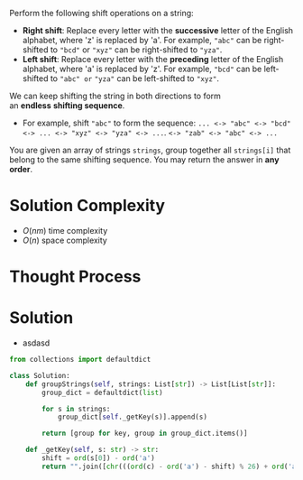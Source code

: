 Perform the following shift operations on a string:

- **Right shift**: Replace every letter with the **successive** letter of the English alphabet, where 'z' is replaced by 'a'. For example, `"abc"` can be right-shifted to `"bcd"` or `"xyz"` can be right-shifted to `"yza"`.
- **Left shift**: Replace every letter with the **preceding** letter of the English alphabet, where 'a' is replaced by 'z'. For example, `"bcd"` can be left-shifted to `"abc" or` `"yza"` can be left-shifted to `"xyz"`.

We can keep shifting the string in both directions to form an **endless** **shifting sequence**.

- For example, shift `"abc"` to form the sequence: `... <-> "abc" <-> "bcd" <-> ... <-> "xyz" <-> "yza" <-> ...`. `<-> "zab" <-> "abc" <-> ...`

You are given an array of strings `strings`, group together all `strings[i]` that belong to the same shifting sequence. You may return the answer in **any order**.
# Solution Complexity
- $O(nm)$ time complexity
- $O(n)$ space complexity
# Thought Process
# Solution
- asdasd
```Python
from collections import defaultdict

class Solution:
	def groupStrings(self, strings: List[str]) -> List[List[str]]:
		group_dict = defaultdict(list)

		for s in strings:
			group_dict[self._getKey(s)].append(s)

		return [group for key, group in group_dict.items()]

	def _getKey(self, s: str) -> str:
		shift = ord(s[0]) - ord('a')
		return "".join([chr(((ord(c) - ord('a') - shift) % 26) + ord('a')) for c in s])
```